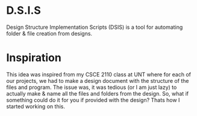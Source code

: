 # D.S.I.S
Design Structure Implementation Scripts (DSIS) is a tool for automating folder &amp; file creation from designs.

# Inspiration
This idea was inspired from my CSCE 2110 class at UNT where for each of our projects, we had to make a design document with the structure of the files and program. The issue was, it was tedious (or I am just lazy) to actually make &amp; name all the files and folders from the design. So, what if something could do it for you if provided with the design? Thats how I started working on this.
